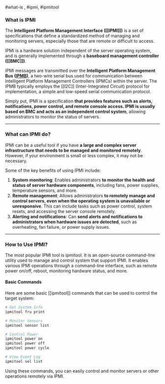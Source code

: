#what-is , #ipmi, #ipmitool

### What is IPMI

The **Intelligent Platform Management Interface ([[IPMI]])** is a set of specifications that define a standardized method of managing and monitoring servers, especially those that are remote or difficult to access.

IPMI is a hardware solution independent of the server operating system, and is generally implemented through a **baseboard management controller ([[BMC]])**.

IPMI messages are transmitted over the **Intelligent Platform Management Bus ([IPMB](IPMB.md))**, a two-wire serial bus used for communication between Intelligent Platform Management Controllers (IPMCs) within the server. The IPMB typically employs the [[I2C]] (Inter-Integrated Circuit) protocol for implementation, a simple and low-speed serial communication protocol.

Simply put, IPMI is a specification **that provides features such as alerts, notifications, power control, and remote console access. IPMI is usually based on BMC and acts as an independent control system**, allowing administrators to monitor the status of servers.

---

### What can IPMI do?

IPMI can be a useful tool if you have **a large and complex server infrastructure that needs to be managed and monitored remotely**. However, if your environment is small or less complex, it may not be necessary.

Some of the key benefits of using IPMI include:

1. **System monitoring**: Enables administrators **to monitor the health and status of server hardware components**, including fans, power supplies, temperature sensors, and more.
2. **Remote management**: Allows administrators **to remotely manage and control servers, even when the operating system is unavailable or unresponsive**. This can include tasks such as power control, system resets, and accessing the server console remotely.
3. **Alerting and notifications**: Can **send alerts and notifications to administrators when hardware issues are detected**, such as overheating, fan failure, or power supply issues.

---

### How to Use IPMI?

The most popular IPMI tool is ipmitool. It is an open-source command-line utility used to manage and control system that support IPMI. It enables various IPMI operations through a command-line interface, such as remote power on/off, reboot, monitoring hardware status, and more.

#### Basic Commands

Here are some basic [[ipmitool]] commands that can be used to control the target system:

```bash
# Get System Info
ipmitool fru print

# Monitor Sensors
ipmitool sensor list

# Control Power
ipmitool power on
ipmitool power off
ipmitool power cycle

# View Event Log
ipmitool sel list
```

Using these commands, you can easily control and monitor servers or other operations remotely via IPMI.

